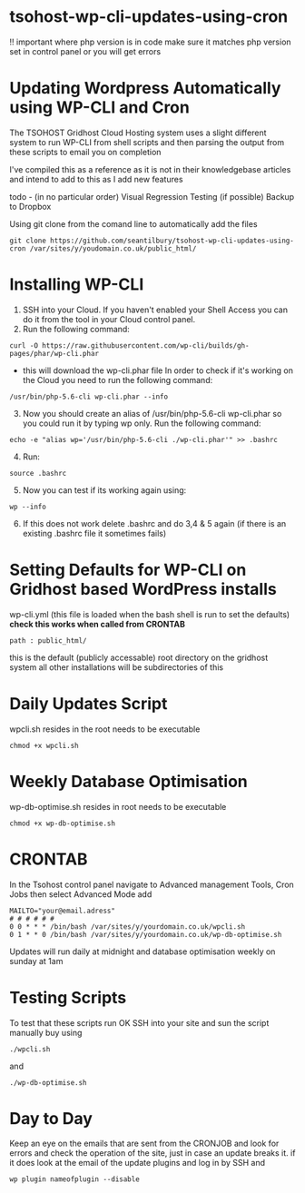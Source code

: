 # tsohost-wp-cli-updates-using-cron

  !! important where php version is in code make sure it matches php version set in control panel or you will get errors

# Updating Wordpress Automatically using WP-CLI and Cron

The TSOHOST Gridhost Cloud Hosting system uses a slight different system to run WP-CLI from shell scripts and then parsing the output from these scripts to email you on completion

I've compiled this as a reference as it is not in their knowledgebase articles and intend to add to this as I add new features

todo - (in no particular order)
Visual Regression Testing (if possible)
Backup to Dropbox

Using git clone from the comand line to automatically add the files
```
git clone https://github.com/seantilbury/tsohost-wp-cli-updates-using-cron /var/sites/y/youdomain.co.uk/public_html/
```
# Installing WP-CLI 

1. SSH into your Cloud. If you haven't enabled your Shell Access you can do it from the tool in your Cloud control panel.
2. Run the following command:
```
curl -O https://raw.githubusercontent.com/wp-cli/builds/gh-pages/phar/wp-cli.phar  
```
-  this will download the wp-cli.phar file
In order to check if it's working on the Cloud you need to run the following command:
```
/usr/bin/php-5.6-cli wp-cli.phar --info
```

3. Now you should create an alias of /usr/bin/php-5.6-cli wp-cli.phar so you could run it by typing wp only.
Run the following command:
```
echo -e "alias wp='/usr/bin/php-5.6-cli ./wp-cli.phar'" >> .bashrc  
```


4. Run: 
```
source .bashrc
```

5. Now you can test if its working again using: 
```
wp --info
```

6. If this does not work delete .bashrc and do 3,4 & 5 again (if there is an existing .bashrc file it sometimes fails)
# Setting Defaults for WP-CLI on Gridhost based WordPress installs

wp-cli.yml (this file is loaded when the bash shell is run to set the defaults) ****check this works when called from CRONTAB****

```
path : public_html/
```
this is the default (publicly accessable) root directory on the gridhost system all other installations will be subdirectories of this

# Daily Updates Script

wpcli.sh
resides in the root needs to be executable 
```
chmod +x wpcli.sh
```

# Weekly Database Optimisation

wp-db-optimise.sh
resides in root needs to be executable 
```
chmod +x wp-db-optimise.sh
```

# CRONTAB

In the Tsohost control panel navigate to Advanced management Tools, Cron Jobs
then select Advanced Mode
add
```
MAILTO="your@email.adress"
# # # # # #
0 0 * * * /bin/bash /var/sites/y/yourdomain.co.uk/wpcli.sh
0 1 * * 0 /bin/bash /var/sites/y/yourdomain.co.uk/wp-db-optimise.sh
```
Updates will run daily at midnight and database optimisation weekly on sunday at 1am

# Testing Scripts

To test that these scripts run OK SSH into your site and sun the script manually buy using 
```
./wpcli.sh
```
and
```
./wp-db-optimise.sh
```

# Day to Day
Keep an eye on the emails that are sent from the CRONJOB and look for errors and check the operation of the site, just in case an update breaks it. if it does look at the email of the update plugins and log in by SSH and 
```
wp plugin nameofplugin --disable
```
